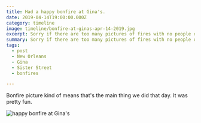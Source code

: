```yaml
---
title: Had a happy bonfire at Gina's.
date: 2019-04-14T19:00:00.000Z
category: timeline
image: timeline/bonfire-at-ginas-apr-14-2019.jpg
excerpt: Sorry if there are too many pictures of fires with no people on here.
summary: Sorry if there are too many pictures of fires with no people on here.
tags:
  - post 
  - New Orleans
  - Gina
  - Sister Street
  - bonfires

---
```


Bonfire picture kind of means that's the main thing we did that day. It was pretty fun.


![happy bonfire at Gina's](/static/img/timeline/bonfire-at-ginas-apr-14-2019.jpg "happy bonfire at Gina's")